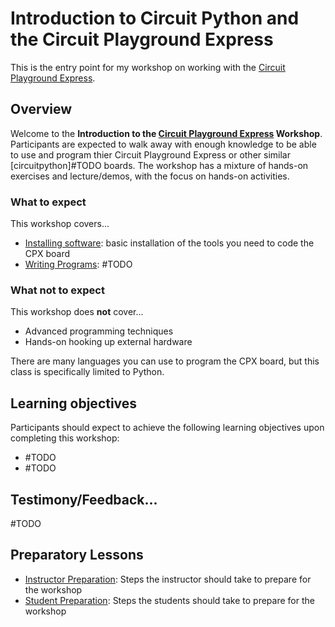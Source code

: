 # Introduction to Circuit Python and the Circuit Playground Express

This is the entry point for my workshop on working with the [Circuit Playground Express](https://learn.adafruit.com/adafruit-circuit-playground-express/overview).

## Overview

Welcome to the **Introduction to the [Circuit Playground Express](https://learn.adafruit.com/adafruit-circuit-playground-express/overview) Workshop**. Participants are expected to walk away with enough knowledge to be able to use and program thier Circuit Playground Express or other similar [circuitpython]#TODO boards. The workshop has a mixture of hands-on exercises and lecture/demos, with the focus on hands-on activities.


### What to expect

This workshop covers...


* [Installing software](./installing_tools.md): basic installation of the tools you need to code the CPX board
* [Writing Programs](./#TODO): #TODO


### What not to expect

This workshop does **not** cover...

* Advanced programming techniques
* Hands-on hooking up external hardware

There are many languages you can use to program the CPX board, but this class is specifically limited to Python.


## Learning objectives

Participants should expect to achieve the following learning objectives upon completing this workshop:

* #TODO
* #TODO

## Testimony/Feedback...

#TODO



## Preparatory Lessons

* [Instructor Preparation](./prereq_instructor.md): Steps the instructor should take to prepare for the workshop
* [Student Preparation](./prereq_student.md): Steps the students should take to prepare for the workshop
